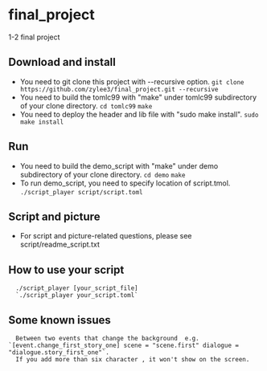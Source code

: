 # final_project
1-2 final project
## Download and install
* You need to git clone this project with --recursive option.
      `git clone https://github.com/zylee3/final_project.git --recursive`
* You need to build the tomlc99 with "make" under tomlc99 subdirectory of your clone directory.
      `cd tomlc99`
      `make`
* You need to deploy the header and lib file with "sudo make install".
      `sudo make install`

## Run
* You need to build the demo_script with "make" under demo subdirectory of your clone directory.
      `cd demo`
      `make`
* To run demo_script, you need to specify location of script.tmol.
      `./script_player script/script.toml`

## Script and picture
* For script and picture-related questions, please see script/readme_script.txt

## How to use your script
      ./script_player [your_script_file]
      `./script_player your_script.toml`

## Some known issues
      Between two events that change the background  e.g. `[event.change_first_story_one] scene = "scene.first" dialogue = "dialogue.story_first_one"`.
      If you add more than six character , it won't show on the screen.